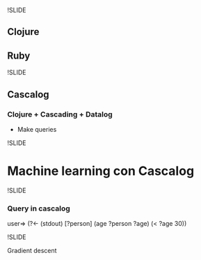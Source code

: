 !SLIDE

## Clojure
## Ruby

!SLIDE

## Cascalog
### Clojure + Cascading + Datalog

* Make queries

!SLIDE

# Machine learning con Cascalog

!SLIDE

### Query in cascalog

user=> (?<- (stdout) [?person] (age ?person ?age) (< ?age 30))

!SLIDE

Gradient descent
